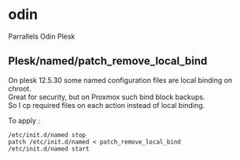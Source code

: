 # odin
Parrallels Odin Plesk

## Plesk/named/patch_remove_local_bind

On plesk 12.5.30 some named configuration files are local binding on chroot.  
Great for security, but on Proxmox such bind block backups.  
So I cp required files on each action instead of local binding.

To apply : 
    
    /etc/init.d/named stop
    patch /etc/init.d/named < patch_remove_local_bind
    /etc/init.d/named start


